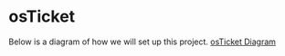 # osTicket

Below is a diagram of how we will set up this project.
[osTicket Diagram](https://drive.google.com/file/d/1hQzMhcLD8OdMlKug-xwtbmBeE45C0xMw/view?usp=sharing)
